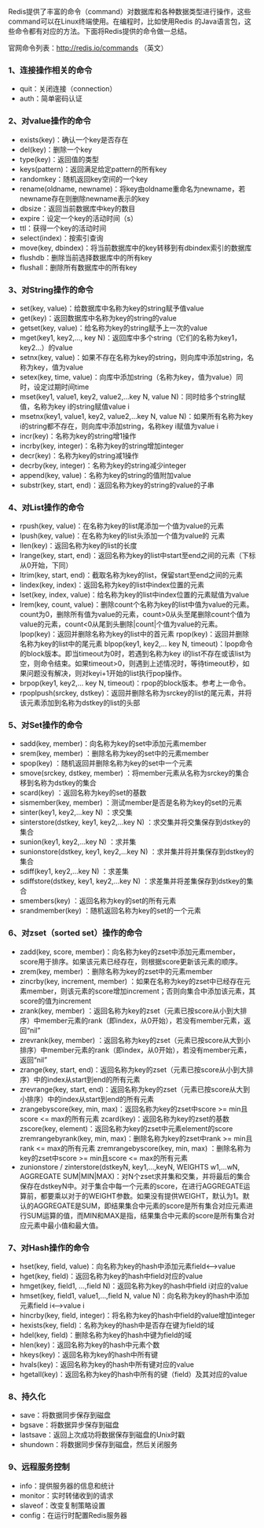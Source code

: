 Redis提供了丰富的命令（command）对数据库和各种数据类型进行操作，这些command可以在Linux终端使用。在编程时，比如使用Redis 的Java语言包，这些命令都有对应的方法。下面将Redis提供的命令做一总结。

官网命令列表：http://redis.io/commands （英文）

### 1、连接操作相关的命令

- quit：关闭连接（connection）
- auth：简单密码认证

### 2、对value操作的命令

- exists(key)：确认一个key是否存在
- del(key)：删除一个key
- type(key)：返回值的类型
- keys(pattern)：返回满足给定pattern的所有key
- randomkey：随机返回key空间的一个key
- rename(oldname, newname)：将key由oldname重命名为newname，若newname存在则删除newname表示的key
- dbsize：返回当前数据库中key的数目
- expire：设定一个key的活动时间（s）
- ttl：获得一个key的活动时间
- select(index)：按索引查询
- move(key, dbindex)：将当前数据库中的key转移到有dbindex索引的数据库
- flushdb：删除当前选择数据库中的所有key
- flushall：删除所有数据库中的所有key

### 3、对String操作的命令

- set(key, value)：给数据库中名称为key的string赋予值value
- get(key)：返回数据库中名称为key的string的value
- getset(key, value)：给名称为key的string赋予上一次的value
- mget(key1, key2,…, key N)：返回库中多个string（它们的名称为key1，key2…）的value
- setnx(key, value)：如果不存在名称为key的string，则向库中添加string，名称为key，值为value
- setex(key, time, value)：向库中添加string（名称为key，值为value）同时，设定过期时间time
- mset(key1, value1, key2, value2,…key N, value N)：同时给多个string赋值，名称为key i的string赋值value i
- msetnx(key1, value1, key2, value2,…key N, value N)：如果所有名称为key i的string都不存在，则向库中添加string，名称key i赋值为value i
- incr(key)：名称为key的string增1操作
- incrby(key, integer)：名称为key的string增加integer
- decr(key)：名称为key的string减1操作
- decrby(key, integer)：名称为key的string减少integer
- append(key, value)：名称为key的string的值附加value
- substr(key, start, end)：返回名称为key的string的value的子串

### 4、对List操作的命令

- rpush(key, value)：在名称为key的list尾添加一个值为value的元素
- lpush(key, value)：在名称为key的list头添加一个值为value的 元素
- llen(key)：返回名称为key的list的长度
- lrange(key, start, end)：返回名称为key的list中start至end之间的元素（下标从0开始，下同）
- ltrim(key, start, end)：截取名称为key的list，保留start至end之间的元素
- lindex(key, index)：返回名称为key的list中index位置的元素
- lset(key, index, value)：给名称为key的list中index位置的元素赋值为value
- lrem(key, count, value)：删除count个名称为key的list中值为value的元素。count为0，删除所有值为value的元素，count>0从头至尾删除count个值为value的元素，count<0从尾到头删除|count|个值为value的元素。 lpop(key)：返回并删除名称为key的list中的首元素 rpop(key)：返回并删除名称为key的list中的尾元素 blpop(key1, key2,… key N, timeout)：lpop命令的block版本。即当timeout为0时，若遇到名称为key i的list不存在或该list为空，则命令结束。如果timeout>0，则遇到上述情况时，等待timeout秒，如果问题没有解决，则对keyi+1开始的list执行pop操作。
- brpop(key1, key2,… key N, timeout)：rpop的block版本。参考上一命令。
- rpoplpush(srckey, dstkey)：返回并删除名称为srckey的list的尾元素，并将该元素添加到名称为dstkey的list的头部

### 5、对Set操作的命令

- sadd(key, member)：向名称为key的set中添加元素member
- srem(key, member) ：删除名称为key的set中的元素member
- spop(key) ：随机返回并删除名称为key的set中一个元素
- smove(srckey, dstkey, member) ：将member元素从名称为srckey的集合移到名称为dstkey的集合
- scard(key) ：返回名称为key的set的基数
- sismember(key, member) ：测试member是否是名称为key的set的元素
- sinter(key1, key2,…key N) ：求交集
- sinterstore(dstkey, key1, key2,…key N) ：求交集并将交集保存到dstkey的集合
- sunion(key1, key2,…key N) ：求并集
- sunionstore(dstkey, key1, key2,…key N) ：求并集并将并集保存到dstkey的集合
- sdiff(key1, key2,…key N) ：求差集
- sdiffstore(dstkey, key1, key2,…key N) ：求差集并将差集保存到dstkey的集合
- smembers(key) ：返回名称为key的set的所有元素
- srandmember(key) ：随机返回名称为key的set的一个元素

### 6、对zset（sorted set）操作的命令

- zadd(key, score, member)：向名称为key的zset中添加元素member，score用于排序。如果该元素已经存在，则根据score更新该元素的顺序。
- zrem(key, member) ：删除名称为key的zset中的元素member
- zincrby(key, increment, member) ：如果在名称为key的zset中已经存在元素member，则该元素的score增加increment；否则向集合中添加该元素，其score的值为increment
- zrank(key, member) ：返回名称为key的zset（元素已按score从小到大排序）中member元素的rank（即index，从0开始），若没有member元素，返回“nil”
- zrevrank(key, member) ：返回名称为key的zset（元素已按score从大到小排序）中member元素的rank（即index，从0开始），若没有member元素，返回“nil”
- zrange(key, start, end)：返回名称为key的zset（元素已按score从小到大排序）中的index从start到end的所有元素
- zrevrange(key, start, end)：返回名称为key的zset（元素已按score从大到小排序）中的index从start到end的所有元素
- zrangebyscore(key, min, max)：返回名称为key的zset中score >= min且score <= max的所有元素 zcard(key)：返回名称为key的zset的基数 zscore(key, element)：返回名称为key的zset中元素element的score zremrangebyrank(key, min, max)：删除名称为key的zset中rank >= min且rank <= max的所有元素 zremrangebyscore(key, min, max) ：删除名称为key的zset中score >= min且score <= max的所有元素
- zunionstore / zinterstore(dstkeyN, key1,…,keyN, WEIGHTS w1,…wN, AGGREGATE SUM|MIN|MAX)：对N个zset求并集和交集，并将最后的集合保存在dstkeyN中。对于集合中每一个元素的score，在进行AGGREGATE运算前，都要乘以对于的WEIGHT参数。如果没有提供WEIGHT，默认为1。默认的AGGREGATE是SUM，即结果集合中元素的score是所有集合对应元素进行SUM运算的值，而MIN和MAX是指，结果集合中元素的score是所有集合对应元素中最小值和最大值。

### 7、对Hash操作的命令

- hset(key, field, value)：向名称为key的hash中添加元素field<—>value
- hget(key, field)：返回名称为key的hash中field对应的value
- hmget(key, field1, …,field N)：返回名称为key的hash中field i对应的value
- hmset(key, field1, value1,…,field N, value N)：向名称为key的hash中添加元素field i<—>value i
- hincrby(key, field, integer)：将名称为key的hash中field的value增加integer
- hexists(key, field)：名称为key的hash中是否存在键为field的域
- hdel(key, field)：删除名称为key的hash中键为field的域
- hlen(key)：返回名称为key的hash中元素个数
- hkeys(key)：返回名称为key的hash中所有键
- hvals(key)：返回名称为key的hash中所有键对应的value
- hgetall(key)：返回名称为key的hash中所有的键（field）及其对应的value

### 8、持久化

- save：将数据同步保存到磁盘
- bgsave：将数据异步保存到磁盘
- lastsave：返回上次成功将数据保存到磁盘的Unix时戳
- shundown：将数据同步保存到磁盘，然后关闭服务

### 9、远程服务控制

- info：提供服务器的信息和统计
- monitor：实时转储收到的请求
- slaveof：改变复制策略设置
- config：在运行时配置Redis服务器